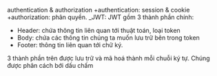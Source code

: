 authentication & authorization
+authentication:
    session & cookie
+authorization: phân quyền.
    _JWT: JWT gồm 3 thành phần chính:

- Header: chứa thông tin liên quan tới thuật toán, loại token
- Body: chứa các thông tin chúng ta muốn lưu trữ bên trong token
- Footer: thông tin liên quan tới chữ ký.

3 thành phần trên được lưu trữ và mã hoá thành mỗi chuỗi ký tự. Chúng được phân cách bới dấu chấm